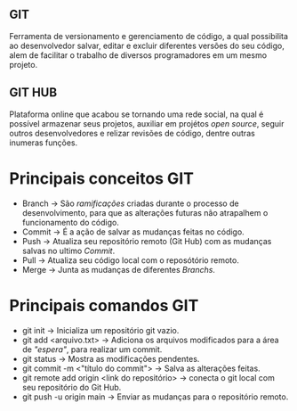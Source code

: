 ## GIT 

Ferramenta de versionamento e gerenciamento de código, a qual possibilita ao desenvolvedor salvar, editar e excluir diferentes versões do seu código, alem de facilitar o trabalho de diversos programadores em um mesmo projeto.

## GIT HUB

Plataforma online que acabou se tornando uma rede social, na qual é possível armazenar seus projetos, auxiliar em projétos *open source*, seguir outros desenvolvedores e relizar revisões de código, dentre outras inumeras funções. 

# Principais conceitos GIT

   - Branch -> São *ramificações* criadas durante o processo de desenvolvimento, para que as alterações futuras não atrapalhem o funcionamento do código.
   - Commit -> É a ação de salvar as mudanças feitas no código.
   - Push -> Atualiza seu repositório remoto (Git Hub) com as mudanças salvas no ultimo *Commit*.
   - Pull -> Atualiza seu código local com o reposótório remoto. 
   - Merge -> Junta as mudanças de diferentes *Branchs*.

# Principais comandos GIT

   - git init -> Inicializa um repositório git vazio.
   - git add <arquivo.txt> -> Adiciona os arquivos modificados para a área de *"espera"*, para realizar um commit.
   - git status -> Mostra as modificações pendentes.
   - git commit -m <"título do commit"> -> Salva as alterações feitas.
   - git remote add origin <link do repositório> -> conecta o git local com seu repositório do Git Hub.
   - git push -u origin main -> Enviar as mudanças para o repositório remoto.
  

    
